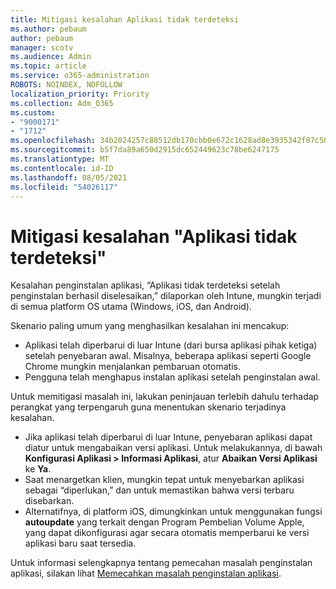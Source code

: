```yaml
---
title: Mitigasi kesalahan Aplikasi tidak terdeteksi
ms.author: pebaum
author: pebaum
manager: scotv
ms.audience: Admin
ms.topic: article
ms.service: o365-administration
ROBOTS: NOINDEX, NOFOLLOW
localization_priority: Priority
ms.collection: Adm_O365
ms.custom:
- "9000171"
- "1712"
ms.openlocfilehash: 34b2024257c88512db170cbb0e672c1628ad8e3935342f87c5032492e1ad0259
ms.sourcegitcommit: b5f7da89a650d2915dc652449623c78be6247175
ms.translationtype: MT
ms.contentlocale: id-ID
ms.lasthandoff: 08/05/2021
ms.locfileid: "54026117"
---
```

# <a name="mitigate-the-application-was-not-detected-error"></a>Mitigasi kesalahan "Aplikasi tidak terdeteksi"

Kesalahan penginstalan aplikasi, “Aplikasi tidak terdeteksi setelah penginstalan berhasil diselesaikan,” dilaporkan oleh Intune, mungkin terjadi di semua platform OS utama (Windows, iOS, dan Android).

Skenario paling umum yang menghasilkan kesalahan ini mencakup:

- Aplikasi telah diperbarui di luar Intune (dari bursa aplikasi pihak ketiga) setelah penyebaran awal. Misalnya, beberapa aplikasi seperti Google Chrome mungkin menjalankan pembaruan otomatis.
- Pengguna telah menghapus instalan aplikasi setelah penginstalan awal.

Untuk memitigasi masalah ini, lakukan peninjauan terlebih dahulu terhadap perangkat yang terpengaruh guna menentukan skenario terjadinya kesalahan.

- Jika aplikasi telah diperbarui di luar Intune, penyebaran aplikasi dapat diatur untuk mengabaikan versi aplikasi. Untuk melakukannya, di bawah **Konfigurasi Aplikasi > Informasi Aplikasi**, atur **Abaikan Versi Aplikasi** ke **Ya**.
- Saat menargetkan klien, mungkin tepat untuk menyebarkan aplikasi sebagai “diperlukan,” dan untuk memastikan bahwa versi terbaru disebarkan.
- Alternatifnya, di platform iOS, dimungkinkan untuk menggunakan fungsi **autoupdate** yang terkait dengan Program Pembelian Volume Apple, yang dapat dikonfigurasi agar secara otomatis memperbarui ke versi aplikasi baru saat tersedia.

Untuk informasi selengkapnya tentang pemecahan masalah penginstalan aplikasi, silakan lihat [Memecahkan masalah penginstalan aplikasi](https://docs.microsoft.com/intune/troubleshoot-app-install).
